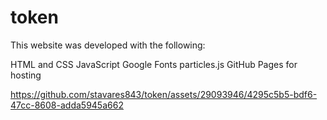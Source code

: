 # token

This website was developed with the following:

HTML and CSS
JavaScript
Google Fonts
particles.js
GitHub Pages for hosting

https://github.com/stavares843/token/assets/29093946/4295c5b5-bdf6-47cc-8608-adda5945a662

